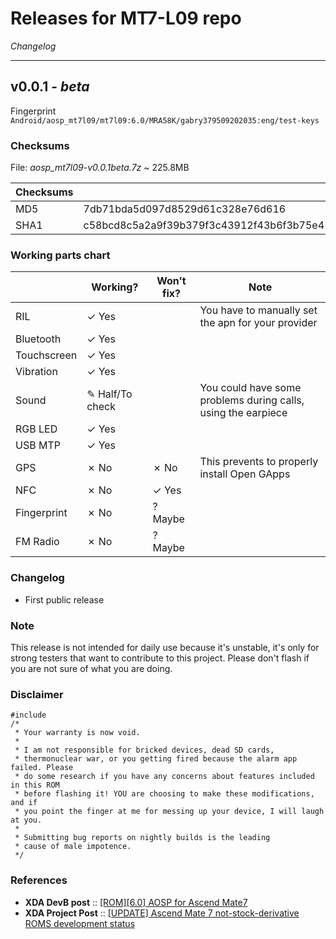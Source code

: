 Releases for MT7-L09 repo
=========================
*Changelog*
* * *
## v0.0.1 - *beta*
Fingerprint
` Android/aosp_mt7l09/mt7l09:6.0/MRA58K/gabry379509202035:eng/test-keys `
### Checksums
File: *aosp_mt7l09-v0.0.1beta.7z* ~ 225.8MB

|Checksums| |
|---------|----------------------------------------|
|MD5      |7db71bda5d097d8529d61c328e76d616        |
|SHA1     |c58bcd8c5a2a9f39b379f3c43912f43b6f3b75e4| 

### Working parts chart
|           | Working?        | Won't fix? | Note |
|-----------|-----------------|------------|------|
|RIL        | ✓ Yes           |            |You have to manually set the apn for your provider|
|Bluetooth  | ✓ Yes           |            |      |
|Touchscreen| ✓ Yes           |            |      |
|Vibration  | ✓ Yes           |            |      |
|Sound      | ✎ Half/To check |            |You could have some problems during calls, using the earpiece |
|RGB LED    | ✓ Yes           |            |      |
|USB MTP    | ✓ Yes           |            |      |
|GPS        | ✗ No            | ✗ No       |This prevents to properly install Open GApps|
|NFC        | ✗ No            | ✓ Yes      |      |
|Fingerprint| ✗ No            | ? Maybe    |      |
|FM Radio   | ✗ No            | ? Maybe    |      |

### Changelog
- First public release

### Note
This release is not intended for daily use because it's unstable, it's only for strong testers that want to contribute to this project. Please don't flash if you are not sure of what you are doing. 

### Disclaimer
```
#include 
/*
 * Your warranty is now void.
 *
 * I am not responsible for bricked devices, dead SD cards,
 * thermonuclear war, or you getting fired because the alarm app failed. Please
 * do some research if you have any concerns about features included in this ROM
 * before flashing it! YOU are choosing to make these modifications, and if
 * you point the finger at me for messing up your device, I will laugh at you.
 *
 * Submitting bug reports on nightly builds is the leading 
 * cause of male impotence.
 */
```

### References
- **XDA DevB post** :: [[ROM][6.0] AOSP for Ascend Mate7](http://forum.xda-developers.com/mate-7/orig-development/rom-aosp-ascend-mate7-t3465656)
- **XDA Project Post** :: [[UPDATE] Ascend Mate 7 not-stock-derivative ROMS development status](http://forum.xda-developers.com/mate-7/orig-development/update-ascend-mate-7-stock-derivative-t3241661)